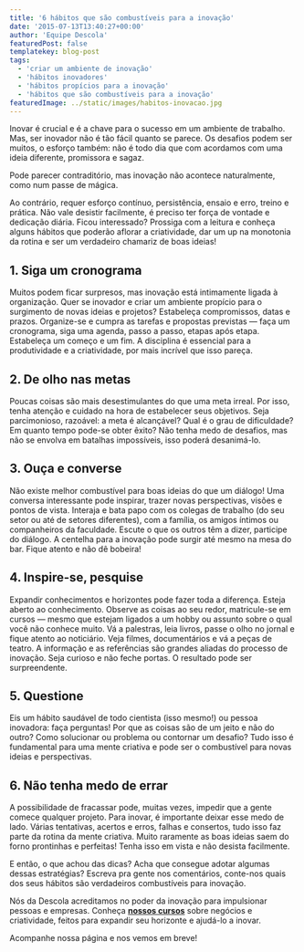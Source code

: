 ```yaml
---
title: '6 hábitos que são combustíveis para a inovação'
date: '2015-07-13T13:40:27+00:00'
author: 'Equipe Descola'
featuredPost: false
templatekey: blog-post
tags:
  - 'criar um ambiente de inovação'
  - 'hábitos inovadores'
  - 'hábitos propícios para a inovação'
  - 'hábitos que são combustíveis para a inovação'
featuredImage: ../static/images/habitos-inovacao.jpg
---
```


Inovar é crucial e é a chave para o sucesso em um ambiente de trabalho. Mas, ser inovador não é tão fácil quanto se parece. Os desafios podem ser muitos, o esforço também: não é todo dia que com acordamos com uma ideia diferente, promissora e sagaz.

Pode parecer contraditório, mas inovação não acontece naturalmente, como num passe de mágica.

Ao contrário, requer esforço contínuo, persistência, ensaio e erro, treino e prática. Não vale desistir facilmente, é preciso ter força de vontade e dedicação diária. Ficou interessado? Prossiga com a leitura e conheça alguns hábitos que poderão aflorar a criatividade, dar um up na monotonia da rotina e ser um verdadeiro chamariz de boas ideias!

## **1. Siga um cronograma**

Muitos podem ficar surpresos, mas inovação está intimamente ligada à organização. Quer se inovador e criar um ambiente propício para o surgimento de novas ideias e projetos? Estabeleça compromissos, datas e prazos. Organize-se e cumpra as tarefas e propostas previstas — faça um cronograma, siga uma agenda, passo a passo, etapas após etapa. Estabeleça um começo e um fim. A disciplina é essencial para a produtividade e a criatividade, por mais incrível que isso pareça.

## **2. De olho nas metas**

Poucas coisas são mais desestimulantes do que uma meta irreal. Por isso, tenha atenção e cuidado na hora de estabelecer seus objetivos. Seja parcimonioso, razoável: a meta é alcançável? Qual é o grau de dificuldade? Em quanto tempo pode-se obter êxito? Não tenha medo de desafios, mas não se envolva em batalhas impossíveis, isso poderá desanimá-lo.

## **3. Ouça e converse**

Não existe melhor combustível para boas ideias do que um diálogo! Uma conversa interessante pode inspirar, trazer novas perspectivas, visões e pontos de vista. Interaja e bata papo com os colegas de trabalho (do seu setor ou até de setores diferentes), com a família, os amigos íntimos ou companheiros da faculdade. Escute o que os outros têm a dizer, participe do diálogo. A centelha para a inovação pode surgir até mesmo na mesa do bar. Fique atento e não dê bobeira!

## **4. Inspire-se, pesquise**

Expandir conhecimentos e horizontes pode fazer toda a diferença. Esteja aberto ao conhecimento. Observe as coisas ao seu redor, matricule-se em cursos — mesmo que estejam ligados a um hobby ou assunto sobre o qual você não conhece muito. Vá a palestras, leia livros, passe o olho no jornal e fique atento ao noticiário. Veja filmes, documentários e vá a peças de teatro. A informação e as referências são grandes aliadas do processo de inovação. Seja curioso e não feche portas. O resultado pode ser surpreendente.

## **5. Questione**

Eis um hábito saudável de todo cientista (isso mesmo!) ou pessoa inovadora: faça perguntas! Por que as coisas são de um jeito e não do outro? Como solucionar ou problema ou contornar um desafio? Tudo isso é fundamental para uma mente criativa e pode ser o combustível para novas ideias e perspectivas.

## **6. Não tenha medo de errar**

A possibilidade de fracassar pode, muitas vezes, impedir que a gente comece qualquer projeto. Para inovar, é importante deixar esse medo de lado. Várias tentativas, acertos e erros, falhas e consertos, tudo isso faz parte da rotina da mente criativa. Muito raramente as boas ideias saem do forno prontinhas e perfeitas! Tenha isso em vista e não desista facilmente.

E então, o que achou das dicas? Acha que consegue adotar algumas dessas estratégias? Escreva pra gente nos comentários, conte-nos quais dos seus hábitos são verdadeiros combustíveis para inovação.

Nós da Descola acreditamos no poder da inovação para impulsionar pessoas e empresas. Conheça **[nossos cursos](http://descola.org/cursos)** sobre negócios e criatividade, feitos para expandir seu horizonte e ajudá-lo a inovar.

Acompanhe nossa página e nos vemos em breve!
